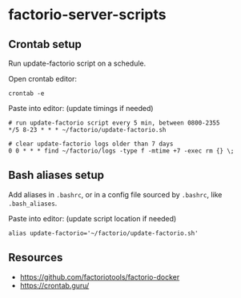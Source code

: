 # factorio-server-scripts

## Crontab setup
Run update-factorio script on a schedule.

Open crontab editor:
````shell
crontab -e
````
Paste into editor:
(update timings if needed)
````shell 
# run update-factorio script every 5 min, between 0800-2355
*/5 8-23 * * * ~/factorio/update-factorio.sh

# clear update-factorio logs older than 7 days
0 0 * * * find ~/factorio/logs -type f -mtime +7 -exec rm {} \;
````

## Bash aliases setup
Add aliases in `.bashrc`, or in a config file sourced by `.bashrc`, like `.bash_aliases`.

Paste into editor:
(update script location if needed)
````shell
alias update-factorio='~/factorio/update-factorio.sh'
````

## Resources
- https://github.com/factoriotools/factorio-docker
- https://crontab.guru/